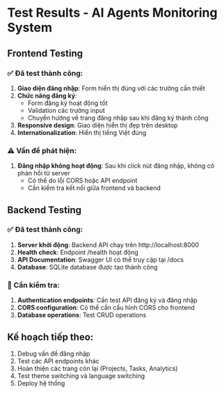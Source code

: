 # Test Results - AI Agents Monitoring System

## Frontend Testing

### ✅ Đã test thành công:
1. **Giao diện đăng nhập**: Form hiển thị đúng với các trường cần thiết
2. **Chức năng đăng ký**: 
   - Form đăng ký hoạt động tốt
   - Validation các trường input
   - Chuyển hướng về trang đăng nhập sau khi đăng ký thành công
3. **Responsive design**: Giao diện hiển thị đẹp trên desktop
4. **Internationalization**: Hiển thị tiếng Việt đúng

### ⚠️ Vấn đề phát hiện:
1. **Đăng nhập không hoạt động**: Sau khi click nút đăng nhập, không có phản hồi từ server
   - Có thể do lỗi CORS hoặc API endpoint
   - Cần kiểm tra kết nối giữa frontend và backend

## Backend Testing

### ✅ Đã test thành công:
1. **Server khởi động**: Backend API chạy trên http://localhost:8000
2. **Health check**: Endpoint /health hoạt động
3. **API Documentation**: Swagger UI có thể truy cập tại /docs
4. **Database**: SQLite database được tạo thành công

### 🔧 Cần kiểm tra:
1. **Authentication endpoints**: Cần test API đăng ký và đăng nhập
2. **CORS configuration**: Có thể cần cấu hình CORS cho frontend
3. **Database operations**: Test CRUD operations

## Kế hoạch tiếp theo:
1. Debug vấn đề đăng nhập
2. Test các API endpoints khác
3. Hoàn thiện các trang còn lại (Projects, Tasks, Analytics)
4. Test theme switching và language switching
5. Deploy hệ thống

